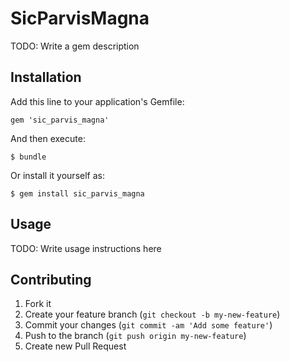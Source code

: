 # SicParvisMagna

TODO: Write a gem description

## Installation

Add this line to your application's Gemfile:

    gem 'sic_parvis_magna'

And then execute:

    $ bundle

Or install it yourself as:

    $ gem install sic_parvis_magna

## Usage

TODO: Write usage instructions here

## Contributing

1. Fork it
2. Create your feature branch (`git checkout -b my-new-feature`)
3. Commit your changes (`git commit -am 'Add some feature'`)
4. Push to the branch (`git push origin my-new-feature`)
5. Create new Pull Request
